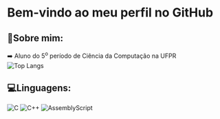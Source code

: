 # Bem-vindo ao meu perfil no GitHub

## 📃Sobre mim:
➡️ Aluno do 5<sup>o</sup> período de Ciência da Computação na UFPR</br>
![Top Langs](https://github-readme-stats.vercel.app/api/top-langs/?username=ferbcastro&layout=compact)

## 💻Linguagens: 
![C](https://img.shields.io/badge/c-%2300599C.svg?style=for-the-badge&logo=c&logoColor=white)
![C++](https://img.shields.io/badge/c++-%2300599C.svg?style=for-the-badge&logo=c%2B%2B&logoColor=white)
![AssemblyScript](https://img.shields.io/badge/assembly%20script-%23000000.svg?style=for-the-badge&logo=assemblyscript&logoColor=white)
